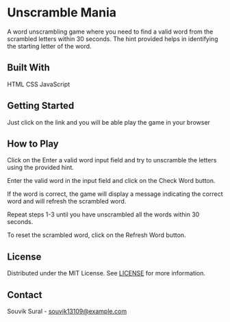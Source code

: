 # Unscramble Mania
A word unscrambling game where you need to find a valid word from the scrambled letters within 30 seconds. The hint provided helps in identifying the starting letter of the word.



## Built With
HTML
CSS
JavaScript


## Getting Started
Just click on the link and you will be able play the game in your browser

## How to Play

Click on the Enter a valid word input field and try to unscramble the letters using the provided hint.

Enter the valid word in the input field and click on the Check Word button.

If the word is correct, the game will display a message indicating the correct word and will refresh the scrambled word.

Repeat steps 1-3 until you have unscrambled all the words within 30 seconds.

To reset the scrambled word, click on the Refresh Word button.



## License
Distributed under the MIT License. See [LICENSE](LICENSE) for more information.

## Contact
 Souvik Sural - souvik13109@example.com
